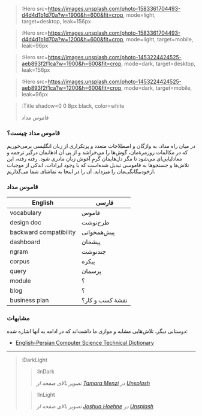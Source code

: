 > :Hero src=https://images.unsplash.com/photo-1583361704493-d4d4d1b1d70a?w=1900&h=600&fit=crop,
>       mode=light,
>       target=desktop,
>       leak=156px

> :Hero src=https://images.unsplash.com/photo-1583361704493-d4d4d1b1d70a?w=1200&h=600&fit=crop,
>       mode=light,
>       target=mobile,
>       leak=96px

> :Hero src=https://images.unsplash.com/photo-1453224424525-aeb893f2f1ca?w=1900&h=600&fit=crop,
>       mode=dark,
>       target=desktop,
>       leak=156px

> :Hero src=https://images.unsplash.com/photo-1453224424525-aeb893f2f1ca?w=1200&h=600&fit=crop,
>       mode=dark,
>       target=mobile,
>       leak=96px

> :Title shadow=0 0 8px black, color=white
>
> قاموس مداد

### قاموس مداد چیست؟

در میان راه مداد، به واژگان و اصطلاحات متعدد و پرتکراری از زبان انگلیسی برمی‌خوریم که در مکالمات روزمرۀ‌مان، گوش‌ها را می‌خراشد 
و از پی آن اذهانمان درگیر ترجمه و معادلیابی‌ای می‌شود تا مگر دل‌هایمان گرمِ آغوش زبان مادری شود. 
رفته رفته، این تلاش‌ها و جستجوها به قاموسی تبدیل شده‌است که با وجود ایرادات، اندکی از موجبات ازخودبیگانگی‌مان را میزداید.
آن را در اینجا به تماشای شما می‌گذاریم.

### قاموس مداد

<table>
  <thead>
    <tr>
      <th>English</th>
      <th>فارسی</th>
    </tr>
  </thead>
  <tbody>
    <tr>
      <td>vocabulary</td>
      <td>قاموس</td>
    </tr>
    <tr>
      <td>design doc</td>
      <td>طرح‌نوشت</td>
    </tr>
    <tr>
      <td>backward compatibility</td>
      <td>پیش‌همخوانی</td>
    </tr>
    <tr>
      <td>dashboard</td>
      <td>پیشخان</td>
    </tr>
    <tr>
      <td>ngram</td>
      <td>چندنوشت</td>
    </tr>
    <tr>
      <td>corpus</td>
      <td>پیکره</td>
    </tr>
    <tr>
      <td>query</td>
      <td>پرسمان</td>
    </tr>
    <tr>
      <td>module</td>
      <td>؟</td>
    </tr>
    <tr>
      <td>blog</td>
      <td>؟</td>
    </tr>
    <tr>
      <td>business plan</td>
      <td>نقشۀ کسب و کار؟</td>
    </tr>
  </tbody>
</table>

### مشابهات
دوستانی دیگر، تلاش‌هایی مشابه و موازی ما داشت‌اند که در ادامه به آنها اشاره شده:

- [English-Persian Computer Science Technical Dictionary](https://github.com/hkhojasteh/EN-FA-CS-Dictionary)

---

> :DarkLight
> > :InDark
> >
> > _تصویر بالای صفحه از [Tamara Menzi](https://unsplash.com/@itstamaramenzi) در [Unsplash](https://unsplash.com)_
>
> > :InLight
> >
> > _تصویر بالای صفحه از [Joshua Hoehne](https://unsplash.com/@mrthetrain) در [Unsplash](https://unsplash.com)_
